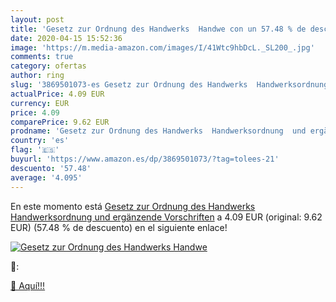 ```yaml
---
layout: post
title: 'Gesetz zur Ordnung des Handwerks  Handwe con un 57.48 % de descuento'
date: 2020-04-15 15:52:36
image: 'https://m.media-amazon.com/images/I/41Wtc9hbDcL._SL200_.jpg'
comments: true
category: ofertas
author: ring
slug: '3869501073-es Gesetz zur Ordnung des Handwerks  Handwerksordnung  und ergänzende Vorschriften'
actualPrice: 4.09 EUR
currency: EUR
price: 4.09
comparePrice: 9.62 EUR
prodname: 'Gesetz zur Ordnung des Handwerks  Handwerksordnung  und ergänzende Vorschriften'
country: 'es'
flag: '🇪🇸'
buyurl: 'https://www.amazon.es/dp/3869501073/?tag=tolees-21'
descuento: '57.48'
average: '4.095'
---
```


En este momento está [Gesetz zur Ordnung des Handwerks  Handwerksordnung  und ergänzende Vorschriften](https://www.amazon.es/dp/3869501073/?tag=tolees-21) a 4.09 EUR (original: 9.62 EUR) (57.48 %  de descuento) en el siguiente enlace!

[![Gesetz zur Ordnung des Handwerks  Handwe](https://m.media-amazon.com/images/I/41Wtc9hbDcL._SL200_.jpg)](https://www.amazon.es/dp/3869501073/?tag=tolees-21)

🔎:


[🛒 Aquí!!!](https://www.amazon.es/dp/3869501073/?tag=tolees-21)
